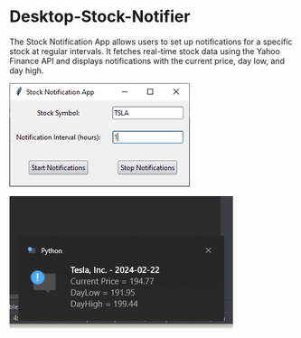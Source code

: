 # Desktop-Stock-Notifier
The Stock Notification App allows users to set up notifications for a specific stock at regular intervals. It fetches real-time stock data using the Yahoo Finance API and displays notifications with the current price, day low, and day high.



![Image 1](images/1.png)



![Image 2](images/2.png)

